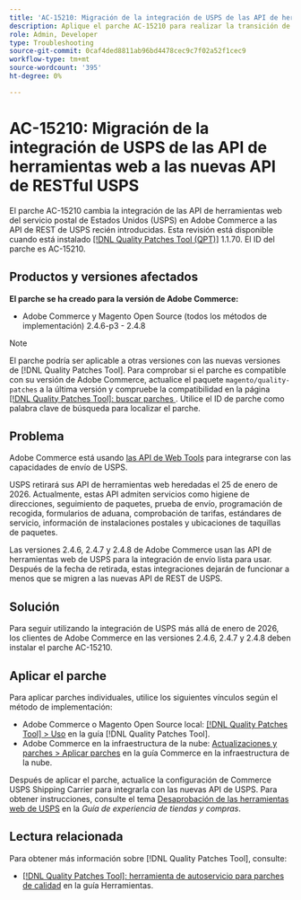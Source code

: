 ```yaml
---
title: 'AC-15210: Migración de la integración de USPS de las API de herramientas web a las nuevas API de RESTful USPS'
description: Aplique el parche AC-15210 para realizar la transición de la integración de las API de herramientas web de USPS existente en Adobe Commerce a las API de REST de USPS recién introducidas.
role: Admin, Developer
type: Troubleshooting
source-git-commit: 0caf4ded8811ab96bd4478cec9c7f02a52f1cec9
workflow-type: tm+mt
source-wordcount: '395'
ht-degree: 0%

---
```



# AC-15210: Migración de la integración de USPS de las API de herramientas web a las nuevas API de RESTful USPS

El parche AC-15210 cambia la integración de las API de herramientas web del servicio postal de Estados Unidos (USPS) en Adobe Commerce a las API de REST de USPS recién introducidas. Esta revisión está disponible cuando está instalado [[!DNL Quality Patches Tool (QPT)]](/help/tools/quality-patches-tool/quality-patches-tool-to-self-serve-quality-patches.md) 1.1.70. El ID del parche es AC-15210.

## Productos y versiones afectados

**El parche se ha creado para la versión de Adobe Commerce:**

* Adobe Commerce y Magento Open Source (todos los métodos de implementación) 2.4.6-p3 - 2.4.8

>[!NOTE]
>
>El parche podría ser aplicable a otras versiones con las nuevas versiones de [!DNL Quality Patches Tool]. Para comprobar si el parche es compatible con su versión de Adobe Commerce, actualice el paquete `magento/quality-patches` a la última versión y compruebe la compatibilidad en la página [[!DNL Quality Patches Tool]: buscar parches &#x200B;](https://experienceleague.adobe.com/tools/commerce-quality-patches/index.html). Utilice el ID de parche como palabra clave de búsqueda para localizar el parche.

## Problema

Adobe Commerce está usando [las API de Web Tools](https://www.usps.com/business/web-tools-apis/#developers) para integrarse con las capacidades de envío de USPS.

USPS retirará sus API de herramientas web heredadas el 25 de enero de 2026. Actualmente, estas API admiten servicios como higiene de direcciones, seguimiento de paquetes, prueba de envío, programación de recogida, formularios de aduana, comprobación de tarifas, estándares de servicio, información de instalaciones postales y ubicaciones de taquillas de paquetes.

Las versiones 2.4.6, 2.4.7 y 2.4.8 de Adobe Commerce usan las API de herramientas web de USPS para la integración de envío lista para usar. Después de la fecha de retirada, estas integraciones dejarán de funcionar a menos que se migren a las nuevas API de REST de USPS.

## Solución

Para seguir utilizando la integración de USPS más allá de enero de 2026, los clientes de Adobe Commerce en las versiones 2.4.6, 2.4.7 y 2.4.8 deben instalar el parche AC-15210.

## Aplicar el parche

Para aplicar parches individuales, utilice los siguientes vínculos según el método de implementación:

* Adobe Commerce o Magento Open Source local: [[!DNL Quality Patches Tool] > Uso](/help/tools/quality-patches-tool/usage.md) en la guía [!DNL Quality Patches Tool].
* Adobe Commerce en la infraestructura de la nube: [Actualizaciones y parches > Aplicar parches](https://experienceleague.adobe.com/docs/commerce-cloud-service/user-guide/develop/upgrade/apply-patches.html) en la guía Commerce en la infraestructura de la nube.

Después de aplicar el parche, actualice la configuración de Commerce USPS Shipping Carrier para integrarla con las nuevas API de USPS. Para obtener instrucciones, consulte el tema [Desaprobación de las herramientas web de USPS](https://experienceleague.adobe.com/en/docs/commerce-admin/stores-sales/delivery/shipping-carriers/carriers#usps-web-tools-api-deprecation) en la *Guía de experiencia de tiendas y compras*.

## Lectura relacionada

Para obtener más información sobre [!DNL Quality Patches Tool], consulte:

* [[!DNL Quality Patches Tool]: herramienta de autoservicio para parches de calidad](/help/tools/quality-patches-tool/quality-patches-tool-to-self-serve-quality-patches.md) en la guía Herramientas.
